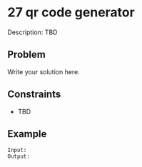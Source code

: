 # 27 qr code generator

Description: TBD

## Problem

Write your solution here.

## Constraints

- TBD

## Example

```
Input:
Output:
```
